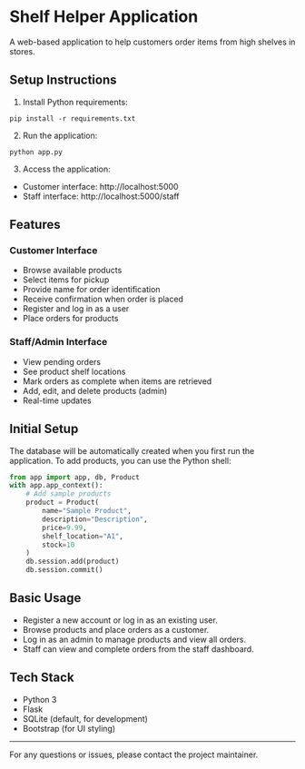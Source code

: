 # Shelf Helper Application

A web-based application to help customers order items from high shelves in stores.

## Setup Instructions

1. Install Python requirements:
```
pip install -r requirements.txt
```

2. Run the application:
```
python app.py
```

3. Access the application:
- Customer interface: http://localhost:5000
- Staff interface: http://localhost:5000/staff

## Features

### Customer Interface
- Browse available products
- Select items for pickup
- Provide name for order identification
- Receive confirmation when order is placed
- Register and log in as a user
- Place orders for products

### Staff/Admin Interface
- View pending orders
- See product shelf locations
- Mark orders as complete when items are retrieved
- Add, edit, and delete products (admin)
- Real-time updates

## Initial Setup

The database will be automatically created when you first run the application. To add products, you can use the Python shell:

```python
from app import app, db, Product
with app.app_context():
    # Add sample products
    product = Product(
        name="Sample Product",
        description="Description",
        price=9.99,
        shelf_location="A1",
        stock=10
    )
    db.session.add(product)
    db.session.commit()
```

## Basic Usage
- Register a new account or log in as an existing user.
- Browse products and place orders as a customer.
- Log in as an admin to manage products and view all orders.
- Staff can view and complete orders from the staff dashboard.

## Tech Stack
- Python 3
- Flask
- SQLite (default, for development)
- Bootstrap (for UI styling)

---

For any questions or issues, please contact the project maintainer.
